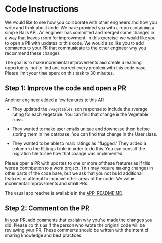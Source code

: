 # Code Instructions

We would like to see how you collaborate with other engineers and how you write and think about code. We have provided you with a repo containing a simple Rails API. An engineer has committed and merged some changes in a way that leaves room for improvement. In this exercise, we would like you to open a PR with updates to this code. We would also like you to add comments to your PR that communicate to the other engineer why you recommend these changes.

The goal is to make incremental improvements and create a learning opportunity; not to find and correct every problem with this code base. Please limit your time spent on this task to 30 minutes.

## Step 1: Improve the code and open a PR

Another engineer added a few features to this API.

* They updated the `/vagetables` json response to include the average rating for each vegetable. You can find that change in the Vegetable class.

* They wanted to make user emails unique and downcase them before storing them in the database. You can find that change in the User class.

* They wanted to be able to mark ratings as "flagged." They added a column to the Ratings table in order to do this. You can consult the migration file to see how that change was implemented.

Please open a PR with updates to one or more of these features as if this were a contribution to a work project. This may require making changes in other parts of the code base, but we ask that you not build additional features or attempt to improve other areas of the code. We value incremental improvements and small PRs.

The usual app readme is available in the [APP_README.MD](APP_README.md).

## Step 2: Comment on the PR

In your PR, add comments that explain why you've made the changes you did. Please do this as if the person who wrote the original code will be reviewing your PR. These comments should be written with the intent of sharing knowledge and best practices.
